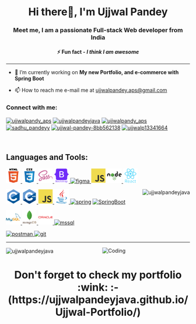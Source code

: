 <h1 align="center">Hi there👋, I'm Ujjwal Pandey</h1>
<h3 align="center">Meet me, I am a passionate Full-stack Web developer from India</h3>
<h4 align="center">⚡ Fun fact - <em>I think I am awesome</em></h4>
<hr>

- 🔭 I’m currently working on **My new Portfolio, and e-commerce with Spring Boot**
 
<!-- - 👋⚡ I’m actively looking for **Job** -->

<!-- - 🌱 I’m currently learning **Python** -->

- 📫 How to reach me e-mail me at ujjwalpandey.aps@gmail.com


<h3 align="left">Connect with me:</h3>
<p align="left">
<a href="https://www.hackerrank.com/ujjwalpandy_aps" target="blank"><img align="center" src="https://raw.githubusercontent.com/rahuldkjain/github-profile-readme-generator/master/src/images/icons/Social/hackerrank.svg" alt="ujjwalpandy_aps" height="30" width="40" /></a>
<a href="https://codeforces.com/profile/ujjwalpandeyjava" target="blank"><img align="center" src="https://raw.githubusercontent.com/rahuldkjain/github-profile-readme-generator/master/src/images/icons/Social/codeforces.svg" alt="ujjwalpandeyjava" height="30" width="40" /></a>
<a href="https://www.facebook.com/ujjwal.pandey.1656" target="blank"><img align="center" src="https://raw.githubusercontent.com/rahuldkjain/github-profile-readme-generator/master/src/images/icons/Social/facebook.svg" alt="ujjwalpandy_aps" height="30" width="40" /></a>
<a href="https://instagram.com/sadhu_pandeyy" target="blank"><img align="center" src="https://raw.githubusercontent.com/rahuldkjain/github-profile-readme-generator/master/src/images/icons/Social/instagram.svg" alt="sadhu_pandeyy" height="30" width="40" /></a>
<a href="https://linkedin.com/in/ujjwal-pandey-8bb562138" target="blank"><img align="center" src="https://raw.githubusercontent.com/rahuldkjain/github-profile-readme-generator/master/src/images/icons/Social/linked-in-alt.svg" alt="ujjwal-pandey-8bb562138" height="30" width="40" /></a>
<a href="https://twitter.com/ujjwalp13341664" target="blank"><img align="center" src="https://raw.githubusercontent.com/rahuldkjain/github-profile-readme-generator/master/src/images/icons/Social/twitter.svg" alt="ujjwalp13341664" height="30" width="40" /></a>
<!-- <img src="https://komarev.com/ghpvc/?username=ujjwalpandeyjava&label=Profile%20views&color=6e2cf1&style=flat" alt="ujjwalpandeyjava" />  -->
</p>
<br/>
<h2 align="left">Languages and Tools:</h2>
<p align="left"> 
<a href="https://www.w3.org/html/" target="_blank" rel="noreferrer"> <img src="https://raw.githubusercontent.com/devicons/devicon/master/icons/html5/html5-original-wordmark.svg" alt="html5" width="40" height="40"/> </a><a href="https://www.w3schools.com/css/" target="_blank" rel="noreferrer"> <img src="https://raw.githubusercontent.com/devicons/devicon/master/icons/css3/css3-original-wordmark.svg" alt="css3" width="40" height="40"/> </a><a href="https://sass-lang.com" target="_blank" rel="noreferrer"> <img src="https://raw.githubusercontent.com/devicons/devicon/master/icons/sass/sass-original.svg" alt="sass" width="40" height="40"/> </a><a href="https://getbootstrap.com" target="_blank" rel="noreferrer"> <img src="https://raw.githubusercontent.com/devicons/devicon/master/icons/bootstrap/bootstrap-plain-wordmark.svg" alt="bootstrap" width="40" height="40"/> </a><a href="https://www.figma.com/" target="_blank" rel="noreferrer"> <img src="https://www.vectorlogo.zone/logos/figma/figma-icon.svg" alt="figma" width="40" height="40"/> </a><a href="https://developer.mozilla.org/en-US/docs/Web/JavaScript" target="_blank" rel="noreferrer"> <img src="https://raw.githubusercontent.com/devicons/devicon/master/icons/javascript/javascript-original.svg" alt="javascript" width="40" height="40"/></a> <a href="https://nodejs.org" target="_blank" rel="noreferrer"> <img src="https://raw.githubusercontent.com/devicons/devicon/master/icons/nodejs/nodejs-original-wordmark.svg" alt="nodejs" width="40" height="40"/></a><a href="https://reactjs.org/" target="_blank" rel="noreferrer"> <img src="https://raw.githubusercontent.com/devicons/devicon/master/icons/react/react-original-wordmark.svg" alt="react" width="40" height="40"/> </a> 

<p align="right"><img align="right" src="https://github-readme-stats.vercel.app/api/top-langs?username=ujjwalpandeyjava&show_icons=true&locale=en&layout=compact" alt="ujjwalpandeyjava" /></p>


<a href="https://www.cprogramming.com/" target="_blank" rel="noreferrer"> <img src="https://raw.githubusercontent.com/devicons/devicon/master/icons/c/c-original.svg" alt="c" width="40" height="40"/> </a><a href="https://www.w3schools.com/cpp/" target="_blank" rel="noreferrer"> <img src="https://raw.githubusercontent.com/devicons/devicon/master/icons/cplusplus/cplusplus-original.svg" alt="cplusplus" width="40" height="40"/> </a><a href="https://developer.mozilla.org/en-US/docs/Web/JavaScript" target="_blank" rel="noreferrer"> <img src="https://raw.githubusercontent.com/devicons/devicon/master/icons/javascript/javascript-original.svg" alt="javascript" width="40" height="40"/> </a><a href="https://www.java.com" target="_blank" rel="noreferrer"> <img src="https://raw.githubusercontent.com/devicons/devicon/master/icons/java/java-original.svg" alt="java" width="40" height="40"/> </a>
<a href="https://spring.io/" target="_blank" rel="noreferrer"><img src="https://www.vectorlogo.zone/logos/springio/springio-ar21.svg" alt="spring" width="40" height="40"/></a> 
<a href="https://spring.io/projects/spring-boot" target="_blank" rel="noreferrer"><img src="https://icons8.com/icon/2oBx9FpXcbLa/spring-boot" alt="SpringBoot" width="40" height="40"/></a> 

 

<a href="https://www.mysql.com/" target="_blank" rel="noreferrer"> <img src="https://raw.githubusercontent.com/devicons/devicon/master/icons/mysql/mysql-original-wordmark.svg" alt="mysql" width="40" height="40"/> </a><a href="https://www.mongodb.com/" target="_blank" rel="noreferrer"> <img src="https://raw.githubusercontent.com/devicons/devicon/master/icons/mongodb/mongodb-original-wordmark.svg" alt="mongodb" width="40" height="40"/> </a><a href="https://www.oracle.com/" target="_blank" rel="noreferrer"> <img src="https://raw.githubusercontent.com/devicons/devicon/master/icons/oracle/oracle-original.svg" alt="oracle" width="40" height="40"/> </a><a href="https://www.microsoft.com/en-us/sql-server" target="_blank" rel="noreferrer"> <img src="https://www.svgrepo.com/show/303229/microsoft-sql-server-logo.svg" alt="mssql" width="40" height="40"/> </a>



<a href="https://postman.com" target="_blank" rel="noreferrer"> <img src="https://www.vectorlogo.zone/logos/getpostman/getpostman-icon.svg" alt="postman" width="40" height="40"/> </a><a href="https://git-scm.com/" target="_blank" rel="noreferrer"> <img src="https://www.vectorlogo.zone/logos/git-scm/git-scm-icon.svg" alt="git" width="40" height="40"/> </a> </p>
<hr>

<!-- <h3 align="center">A passionate frontend developer from India</h3> -->

<img align="right" alt="Coding" width="240" src="https://cdn.dribbble.com/users/2646423/screenshots/5507196/computer.gif"/>
<p width="100vw"><img align="center" src="https://github-readme-streak-stats.herokuapp.com/?user=ujjwalpandeyjava&" alt="ujjwalpandeyjava" /></p>
 <h1 align="center">Don't forget to check my portfolio  :wink: :- <br/>(https://ujjwalpandeyjava.github.io/Ujjwal-Portfolio/)</h1>
<!-- 
<p><img align="left" src="https://github-readme-stats.vercel.app/api?username=ujjwalpandeyjava&show_icons=true&locale=en" alt="ujjwalpandeyjava" /></p>

Here are some ideas to get you started:
- 🔭 I’m currently working on ...
- 🌱 I’m currently learning ...
- 👯 I’m looking to collaborate on ...
- 🤔 I’m looking for help with ...
- 💬 Ask me about ...
- 📫 How to reach me: ...
- 😄 Pronouns: ...
- ⚡ Fun fact: ...
-->
